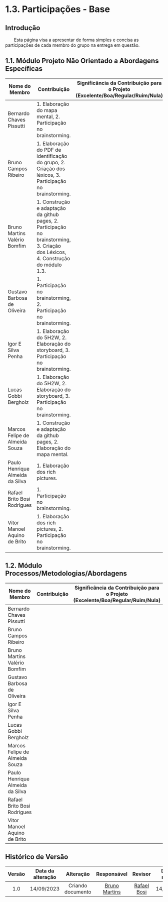 # 1.3. Participações - Base	

## Introdução

<div align="jutify">
&emsp;&emsp;Esta página visa a apresentar de forma simples e concisa as participações de cada membro do grupo na entrega em questão.
</div>

## 1.1. Módulo Projeto Não Orientado a Abordagens Específicas

| Nome do Membro | Contribuição | Significância da Contribuição para o Projeto (Excelente/Boa/Regular/Ruim/Nula) |
| --- | --- | --- |
| Bernardo Chaves Pissutti | 1. Elaboração do mapa mental, 2. Participação no brainstorming. | |
| Bruno Campos Ribeiro | 1. Elaboração do PDF de identificação do grupo, 2. Criação dos léxicos,  3. Participação no brainstorming. |  |
| Bruno Martins Valério Bomfim | 1. Construção e adaptação da github pages, 2. Participação no brainstorming, 3. Criação dos Léxicos, 4. Construção do módulo 1.3. | |
| Gustavo Barbosa de Oliveira | 1. Participação no brainstorming, 2. Participação no brainstorming. | |
| Igor E Silva Penha | 1. Elaboração do 5H2W, 2. Elaboração do storyboard, 3. Participação no brainstorming. | |
| Lucas Gobbi Bergholz | 1. Elaboração do 5H2W, 2. Elaboração do storyboard, 3. Participação no brainstorming. | |
| Marcos Felipe de Almeida Souza | 1. Construção e adaptação da github pages, 2. Elaboração do mapa mental. | |
| Paulo Henrique Almeida da Silva | 1. Elaboração dos rich pictures. | |
| Rafael Brito Bosi Rodrigues | 1. Participação no brainstorming. | |
| Vitor Manoel Aquino de Brito | 1. Elaboração dos rich pictures, 2. Participação no brainstorming. | |

## 1.2. Módulo Processos/Metodologias/Abordagens

|Nome do Membro | Contribuição | Significância da Contribuição para o Projeto (Excelente/Boa/Regular/Ruim/Nula) |
| --- | --- | --- |
| Bernardo Chaves Pissutti | | |
| Bruno Campos Ribeiro | | |
| Bruno Martins Valério Bomfim | | |
| Gustavo Barbosa de Oliveira | | |
| Igor E Silva Penha | | |
| Lucas Gobbi Bergholz | | |
| Marcos Felipe de Almeida Souza | | |
| Paulo Henrique Almeida da Silva | | |
| Rafael Brito Bosi Rodrigues | | |
| Vitor Manoel Aquino de Brito | | |

##  Histórico de Versão

|  Versão  |   Data da alteração  |   Alteração  |  Responsável  |  Revisor  | Data de revisão |
| :--------: | :--------------------: | :-----------: | :--------------: | :--------: | :-----------------: |
|     1.0     |    14/09/2023   |  Criando documento  |  [Bruno Martins](https://www.github.com/gitbmvb)   | [Rafael Bosi](https://www.github.com/StrangeUnit28)   | 14/09/2023 |